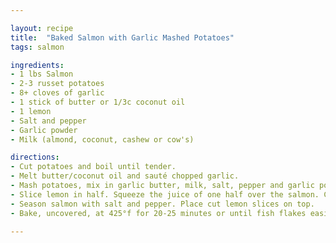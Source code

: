 ```yaml
---

layout: recipe
title:  "Baked Salmon with Garlic Mashed Potatoes"
tags: salmon

ingredients:
- 1 lbs Salmon
- 2-3 russet potatoes 
- 8+ cloves of garlic
- 1 stick of butter or 1/3c coconut oil
- 1 lemon
- Salt and pepper
- Garlic powder
- Milk (almond, coconut, cashew or cow's)

directions:
- Cut potatoes and boil until tender.
- Melt butter/coconut oil and sauté chopped garlic.
- Mash potatoes, mix in garlic butter, milk, salt, pepper and garlic powder to taste.
- Slice lemon in half. Squeeze the juice of one half over the salmon. Cut the second half into slices.
- Season salmon with salt and pepper. Place cut lemon slices on top.
- Bake, uncovered, at 425°f for 20-25 minutes or until fish flakes easily with a fork.

---
```


